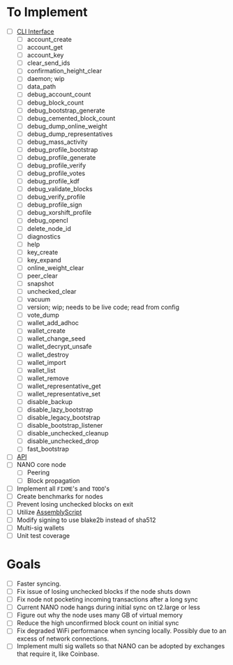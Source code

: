 # To Implement
- [ ] [CLI Interface](https://github.com/nanocurrency/nano-node/wiki/Command-line-interface)
    - [ ] account_create
    - [ ] account_get
    - [ ] account_key
    - [ ] clear_send_ids
    - [ ] confirmation_height_clear
    - [ ] daemon; wip
    - [ ] data_path
    - [ ] debug_account_count
    - [ ] debug_block_count
    - [ ] debug_bootstrap_generate
    - [ ] debug_cemented_block_count
    - [ ] debug_dump_online_weight
    - [ ] debug_dump_representatives
    - [ ] debug_mass_activity
    - [ ] debug_profile_bootstrap
    - [ ] debug_profile_generate
    - [ ] debug_profile_verify
    - [ ] debug_profile_votes
    - [ ] debug_profile_kdf
    - [ ] debug_validate_blocks
    - [ ] debug_verify_profile
    - [ ] debug_profile_sign
    - [ ] debug_xorshift_profile
    - [ ] debug_opencl
    - [ ] delete_node_id
    - [ ] diagnostics
    - [ ] help
    - [ ] key_create
    - [ ] key_expand
    - [ ] online_weight_clear
    - [ ] peer_clear
    - [ ] snapshot
    - [ ] unchecked_clear
    - [ ] vacuum
    - [ ] version; wip; needs to be live code; read from config
    - [ ] vote_dump
    - [ ] wallet_add_adhoc
    - [ ] wallet_create
    - [ ] wallet_change_seed
    - [ ] wallet_decrypt_unsafe
    - [ ] wallet_destroy
    - [ ] wallet_import
    - [ ] wallet_list
    - [ ] wallet_remove
    - [ ] wallet_representative_get
    - [ ] wallet_representative_set
    - [ ] disable_backup
    - [ ] disable_lazy_bootstrap
    - [ ] disable_legacy_bootstrap
    - [ ] disable_bootstrap_listener
    - [ ] disable_unchecked_cleanup
    - [ ] disable_unchecked_drop
    - [ ] fast_bootstrap
- [ ] [API](https://github.com/nanocurrency/nano-node/wiki/RPC-protocol)
- [ ] NANO core node
    - [ ] Peering
    - [ ] Block propagation
- [ ] Implement all `FIXME`'s and `TODO`'s
- [ ] Create benchmarks for nodes
- [ ] Prevent losing unchecked blocks on exit
- [ ] Utilize [AssemblyScript](https://github.com/AssemblyScript/assemblyscript)
- [ ] Modify signing to use blake2b instead of sha512
- [ ] Multi-sig wallets
- [ ] Unit test coverage

# Goals
- [ ] Faster syncing.
- [ ] Fix issue of losing unchecked blocks if the node shuts down
- [ ] Fix node not pocketing incoming transactions after a long sync
- [ ] Current NANO node hangs during initial sync on t2.large or less
- [ ] Figure out why the node uses many GB of virtual memory
- [ ] Reduce the high unconfirmed block count on initial sync
- [ ] Fix degraded WiFi performance when syncing locally. Possibly due to an excess of network connections.
- [ ] Implement multi sig wallets so that NANO can be adopted by exchanges that require it, like Coinbase.
